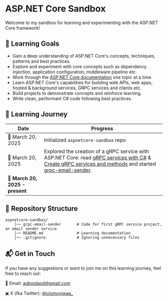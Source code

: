 ﻿# ASP.NET Core Sandbox
Welcome to my sandbox for learning and experimenting with the ASP.NET Core framework!

## 🎯 Learning Goals 
- Gain a deep understanding of ASP.NET Core's concepts, techniques, patterns and best practices.  
- Explore and experiment with core concepts such as dependency injection, application configuration, middleware pipeline etc.
- Work through the [ASP.NET Core documentation](https://learn.microsoft.com/en-us/aspnet/core/) one topic at a time.
- Learn ASP.NET Core's capabilities for building web APIs, web apps, hosted & background services, GRPC services and clients etc.
- Build projects to demonstrate concepts and reinforce learning.  
- Write clean, performant C# code following best practices.

## 📖 Learning Journey
| Date | Progress |
|------|----------|
| 📅 March 20, 2025 | Initialized `aspnetcore-sandbox` repo |
| 📅 March 20, 2025 | Explored the creation of a gRPC service with ASP.NET Core: read [gRPC services with C#](https://learn.microsoft.com/en-us/aspnet/core/grpc/basics?view=aspnetcore-9.0) & [Create gRPC services and methods](https://learn.microsoft.com/en-us/aspnet/core/grpc/services?view=aspnetcore-9.0) and started [grpc-email-sender](https://github.com/olumuyiwa-agboola/aspnetcore-sandbox/tree/main/grpc-email-sender). |
| 📅 **March 20, 2025 - present** |  |

## 📂 Repository Structure
```
aspnetcore-sandbox/ 
    │── grpc-email-sender       # Code for first gRPC service project, an email sender service
    │── README.md               # Learning documentation
    │── .gitignore              # Ignoring unnecessary files
```

## 📬 Get in Touch  
If you have any suggestions or want to join me on this learning journey, feel free to reach out:  

📧 Email: [agboolaod@gmail.com](mailto:agboolaod@gmail.com)

✖️ X (fka Twitter): [@olumuyiwaa_](https://x.com/olumuyiwaa_)   
